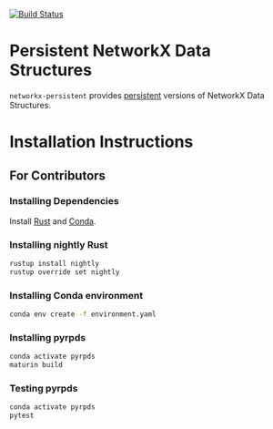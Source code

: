 [![Build Status](https://travis-ci.com/arakhmat/networkx-persistent.svg?branch=master)](https://travis-ci.com/arakhmat/networkx-persistent)

# Persistent NetworkX Data Structures

`networkx-persistent` provides [persistent](https://en.wikipedia.org/wiki/Persistent_data_structure) versions of NetworkX Data Structures.

# Installation Instructions

## For Contributors

### Installing Dependencies

Install [Rust](https://www.rust-lang.org/tools/install) and [Conda](https://docs.conda.io/projects/conda/en/latest/user-guide/install/download.html).

### Installing nightly Rust
```bash
rustup install nightly
rustup override set nightly
```

### Installing Conda environment
```bash
conda env create -f environment.yaml
```

### Installing pyrpds
```bash
conda activate pyrpds
maturin build
```


### Testing pyrpds
```bash
conda activate pyrpds
pytest
```
